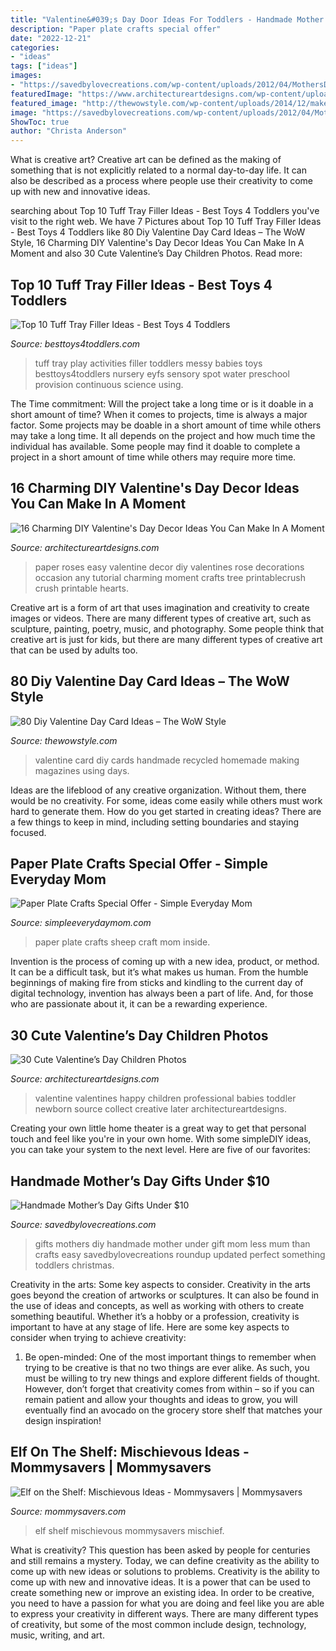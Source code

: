 ```yaml
---
title: "Valentine&#039;s Day Door Ideas For Toddlers - Handmade Mother’s Day Gifts Under $10"
description: "Paper plate crafts special offer"
date: "2022-12-21"
categories:
- "ideas"
tags: ["ideas"]
images:
- "https://savedbylovecreations.com/wp-content/uploads/2012/04/MothersDayGiftsPin.png"
featuredImage: "https://www.architectureartdesigns.com/wp-content/uploads/2017/01/16-Charming-DIY-Valentines-Day-Decor-Ideas-You-Can-Make-In-A-Moment-16.jpg"
featured_image: "http://thewowstyle.com/wp-content/uploads/2014/12/make-diy-valentine-days-cards-using-recycled-magazines_d.jpg"
image: "https://savedbylovecreations.com/wp-content/uploads/2012/04/MothersDayGiftsPin.png"
ShowToc: true
author: "Christa Anderson"
---
```



What is creative art?
Creative art can be defined as the making of something that is not explicitly related to a normal day-to-day life. It can also be described as a process where people use their creativity to come up with new and innovative ideas.

	

		
searching about Top 10 Tuff Tray Filler Ideas - Best Toys 4 Toddlers you've visit to the right web. We have 7 Pictures about Top 10 Tuff Tray Filler Ideas - Best Toys 4 Toddlers like 80 Diy Valentine Day Card Ideas – The WoW Style, 16 Charming DIY Valentine&#039;s Day Decor Ideas You Can Make In A Moment and also 30 Cute Valentine’s Day Children Photos. Read more:
		
    
## Top 10 Tuff Tray Filler Ideas - Best Toys 4 Toddlers

<img loading=lazy src="https://besttoys4toddlers.com/wp-content/uploads/2015/05/7330075_orig.jpg" onerror="this.onerror=null;this.src='https://tse3.mm.bing.net/th?id=OIP.XSx4NWMRsDQFoidX0ejWOwHaJ4&amp;pid=15.1';" alt="Top 10 Tuff Tray Filler Ideas - Best Toys 4 Toddlers">

_Source: besttoys4toddlers.com_

>tuff tray play activities filler toddlers messy babies toys besttoys4toddlers nursery eyfs sensory spot water preschool provision continuous science using. 

	

The Time commitment: Will the project take a long time or is it doable in a short amount of time?
When it comes to projects, time is always a major factor. Some projects may be doable in a short amount of time while others may take a long time. It all depends on the project and how much time the individual has available. Some people may find it doable to complete a project in a short amount of time while others may require more time.

    
## 16 Charming DIY Valentine&#039;s Day Decor Ideas You Can Make In A Moment

<img loading=lazy src="https://www.architectureartdesigns.com/wp-content/uploads/2017/01/16-Charming-DIY-Valentines-Day-Decor-Ideas-You-Can-Make-In-A-Moment-16.jpg" onerror="this.onerror=null;this.src='https://tse2.mm.bing.net/th?id=OIP.dajOAopQh4F11vjDsi-KBAHaLH&amp;pid=15.1';" alt="16 Charming DIY Valentine&#039;s Day Decor Ideas You Can Make In A Moment">

_Source: architectureartdesigns.com_

>paper roses easy valentine decor diy valentines rose decorations occasion any tutorial charming moment crafts tree printablecrush crush printable hearts. 

	

Creative art is a form of art that uses imagination and creativity to create images or videos. There are many different types of creative art, such as sculpture, painting, poetry, music, and photography. Some people think that creative art is just for kids, but there are many different types of creative art that can be used by adults too.

    
## 80 Diy Valentine Day Card Ideas – The WoW Style

<img loading=lazy src="http://thewowstyle.com/wp-content/uploads/2014/12/make-diy-valentine-days-cards-using-recycled-magazines_d.jpg" onerror="this.onerror=null;this.src='https://tse3.mm.bing.net/th?id=OIP.wQVrRgcFjpewYqGGpkJXUAHaKt&amp;pid=15.1';" alt="80 Diy Valentine Day Card Ideas – The WoW Style">

_Source: thewowstyle.com_

>valentine card diy cards handmade recycled homemade making magazines using days. 

	

Ideas are the lifeblood of any creative organization. Without them, there would be no creativity. For some, ideas come easily while others must work hard to generate them. How do you get started in creating ideas? There are a few things to keep in mind, including setting boundaries and staying focused.

    
## Paper Plate Crafts Special Offer - Simple Everyday Mom

<img loading=lazy src="https://www.simpleeverydaymom.com/wp-content/uploads/2020/02/paper-plate-sheep-craft-for-kids-image.jpg" onerror="this.onerror=null;this.src='https://tse2.mm.bing.net/th?id=OIP.qIp7p4_jemK5u_LEGQardgHaJ4&amp;pid=15.1';" alt="Paper Plate Crafts Special Offer - Simple Everyday Mom">

_Source: simpleeverydaymom.com_

>paper plate crafts sheep craft mom inside. 

	

Invention is the process of coming up with a new idea, product, or method. It can be a difficult task, but it’s what makes us human. From the humble beginnings of making fire from sticks and kindling to the current day of digital technology, invention has always been a part of life. And, for those who are passionate about it, it can be a rewarding experience.

    
## 30 Cute Valentine’s Day Children Photos

<img loading=lazy src="https://www.architectureartdesigns.com/wp-content/uploads/2014/01/2616.jpg" onerror="this.onerror=null;this.src='https://tse3.mm.bing.net/th?id=OIP.H515ev1hxYxs8YqHScxZMQHaLH&amp;pid=15.1';" alt="30 Cute Valentine’s Day Children Photos">

_Source: architectureartdesigns.com_

>valentine valentines happy children professional babies toddler newborn source collect creative later architectureartdesigns. 

	

Creating your own little home theater is a great way to get that personal touch and feel like you're in your own home. With some simpleDIY ideas, you can take your system to the next level. Here are five of our favorites: 

    
## Handmade Mother’s Day Gifts Under $10

<img loading=lazy src="https://savedbylovecreations.com/wp-content/uploads/2012/04/MothersDayGiftsPin.png" onerror="this.onerror=null;this.src='https://tse2.mm.bing.net/th?id=OIP.sLxn_vSi44atdyoNhBNj9AHaJ4&amp;pid=15.1';" alt="Handmade Mother’s Day Gifts Under $10">

_Source: savedbylovecreations.com_

>gifts mothers diy handmade mother under gift mom less mum than crafts easy savedbylovecreations roundup updated perfect something toddlers christmas. 

	

Creativity in the arts: Some key aspects to consider.
Creativity in the arts goes beyond the creation of artworks or sculptures. It can also be found in the use of ideas and concepts, as well as working with others to create something beautiful. Whether it’s a hobby or a profession, creativity is important to have at any stage of life. Here are some key aspects to consider when trying to achieve creativity: 
1) Be open-minded: One of the most important things to remember when trying to be creative is that no two things are ever alike. As such, you must be willing to try new things and explore different fields of thought. However, don’t forget that creativity comes from within – so if you can remain patient and allow your thoughts and ideas to grow, you will eventually find an avocado on the grocery store shelf that matches your design inspiration!

    
## Elf On The Shelf: Mischievous Ideas - Mommysavers | Mommysavers

<img loading=lazy src="http://www.mommysavers.com/wp-content/uploads/2014/12/10846012_10154117933888647_1143838937547859_n.jpg" onerror="this.onerror=null;this.src='https://tse4.mm.bing.net/th?id=OIP.TvB8i97iHZ68G9BmHWMfrgHaNK&amp;pid=15.1';" alt="Elf on the Shelf: Mischievous Ideas - Mommysavers | Mommysavers">

_Source: mommysavers.com_

>elf shelf mischievous mommysavers mischief. 

	

What is creativity? This question has been asked by people for centuries and still remains a mystery. Today, we can define creativity as the ability to come up with new ideas or solutions to problems.
Creativity is the ability to come up with new and innovative ideas. It is a power that can be used to create something new or improve an existing idea. In order to be creative, you need to have a passion for what you are doing and feel like you are able to express your creativity in different ways. There are many different types of creativity, but some of the most common include design, technology, music, writing, and art.


